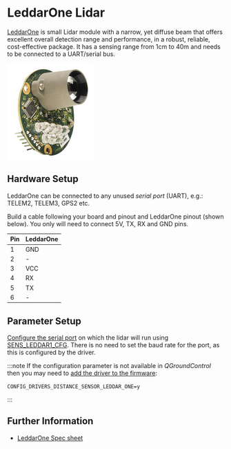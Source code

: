 # LeddarOne Lidar

[LeddarOne](https://leddartech.com/solutions/leddarone/) is small Lidar module with a narrow, yet diffuse beam that offers excellent overall detection range and performance, in a robust, reliable, cost-effective package. It has a sensing range from 1cm to 40m and needs to be connected to a UART/serial bus.

<img src="../../assets/hardware/sensors/leddar_one.jpg" alt="LeddarOne Lidar rangefinder" width="200px" />


## Hardware Setup

LeddarOne can be connected to any unused *serial port* (UART), e.g.: TELEM2, TELEM3, GPS2 etc.

Build a cable following your board and pinout and LeddarOne pinout (shown below). You only will need to connect 5V, TX, RX and GND pins.

| Pin | LeddarOne |
| --- | --------- |
| 1   | GND       |
| 2   | -         |
| 3   | VCC       |
| 4   | RX        |
| 5   | TX        |
| 6   | -         |


## Parameter Setup

[Configure the serial port](../peripherals/serial_configuration.md) on which the lidar will run using [SENS_LEDDAR1_CFG](../advanced_config/parameter_reference.md#SENS_LEDDAR1_CFG). There is no need to set the baud rate for the port, as this is configured by the driver.

:::note
If the configuration parameter is not available in *QGroundControl* then you may need to [add the driver to the firmware](../peripherals/serial_configuration.md#parameter_not_in_firmware):
```
CONFIG_DRIVERS_DISTANCE_SENSOR_LEDDAR_ONE=y
```
:::

## Further Information

* [LeddarOne Spec sheet](https://leddartech.com/app/uploads/dlm_uploads/2017/05/Spec-Sheets-LeddarOne-27octobre2017-web.pdf)
